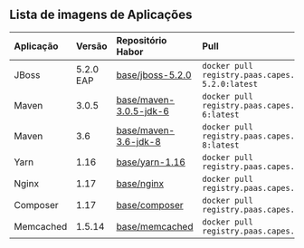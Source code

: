 ## Lista de imagens de Aplicações


| Aplicação | Versão    | Repositório Habor                                                                                                    | Pull                                                                       | Repositório Git                                                                                               |
|:----------|:----------|:---------------------------------------------------------------------------------------------------------------------|:---------------------------------------------------------------------------|:--------------------------------------------------------------------------------------------------------------|
| JBoss     | 5.2.0 EAP | [base/jboss-5.2.0](https://harbor.paas.capes.gov.br/harbor/projects/4/repositories/base%2Fjboss-5.2.0)             | ```docker pull registry.paas.capes.gov.br/base/jboss-5.2.0:latest```       | [cgs/DEVOPS/Images/applications/jboss](https://git.capes.gov.br/cgs/DEVOPS/Images/applications/jboss)         |
| Maven     | 3.0.5     | [base/maven-3.0.5-jdk-6](https://harbor.paas.capes.gov.br/harbor/projects/4/repositories/base%2Fmaven-3.0.5-jdk-6) | ```docker pull registry.paas.capes.gov.br/base/maven-3.0.5-jdk-6:latest``` | [cgs/DEVOPS/Images/applications/maven](https://git.capes.gov.br/cgs/DEVOPS/Images/applications/maven)         |
| Maven     | 3.6       | [base/maven-3.6-jdk-8](https://harbor.paas.capes.gov.br/harbor/projects/4/repositories/base%2Fmaven-3.6-jdk-8)     | ```docker pull registry.paas.capes.gov.br/base/maven-3.6-jdk-8:latest```   | [cgs/DEVOPS/Images/applications/maven](https://git.capes.gov.br/cgs/DEVOPS/Images/applications/maven)         |
| Yarn      | 1.16      | [base/yarn-1.16](https://harbor.paas.capes.gov.br/harbor/projects/4/repositories/base%2Fyarn-1.16)                 | ```docker pull registry.paas.capes.gov.br/base/yarn-1.16:latest```         | [cgs/DEVOPS/Images/applications/yarn](https://git.capes.gov.br/cgs/DEVOPS/Images/applications/yarn)           |
| Nginx     | 1.17      | [base/nginx](https://harbor.paas.capes.gov.br/harbor/projects/4/repositories/base%2Fnginx)                         | ```docker pull registry.paas.capes.gov.br/base/nginx:latest```             | [cgs/DEVOPS/Images/applications/nginx](https://git.capes.gov.br/cgs/DEVOPS/Images/applications/nginx)         |
| Composer  | 1.17      | [base/composer](https://harbor.paas.capes.gov.br/harbor/projects/4/repositories/base%2Fcomposer)                   | ```docker pull registry.paas.capes.gov.br/base/composer:latest```          | [cgs/DEVOPS/Images/applications/composer](https://git.capes.gov.br/cgs/DEVOPS/Images/applications/composer)   |
| Memcached | 1.5.14    | [base/memcached](https://harbor.paas.capes.gov.br/harbor/projects/4/repositories/base%2Fmemcached)                 | ```docker pull registry.paas.capes.gov.br/base/memcached:latest```         | [cgs/DEVOPS/Images/applications/memcached](https://git.capes.gov.br/cgs/DEVOPS/Images/applications/memcached) |
